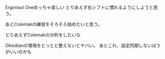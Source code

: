 Ergonaut Oneめっちゃ楽しい
とりあえず右シフトに慣れるようにしようと思う。

あとColemakの練習をそろそろ始めたいと思う。

とりあえずColemakの分析をしたいな

Obsidianの環境をとっとと整えないとヤバい。
あとこれ、設定同期しないほうがいいのかも